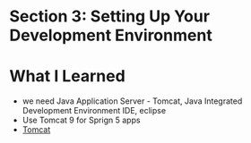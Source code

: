 # Section 3: Setting Up Your Development Environment

# What I Learned
- we need Java Application Server - Tomcat, Java Integrated Development Environment IDE, eclipse
- Use Tomcat 9 for Sprign 5 apps
- [Tomcat](https://tomcat.apache.org/)
